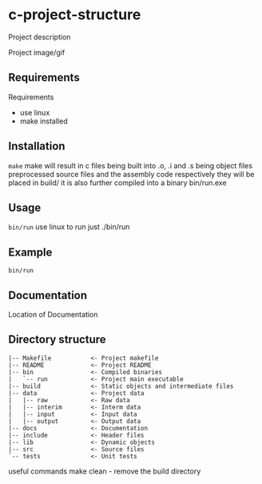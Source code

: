 # c-project-structure

Project description

Project image/gif

## Requirements

Requirements 
- use linux
- make installed

## Installation

`make`
make will result in c files being built into .o, .i and .s being object files preprocessed source files and the assembly code respectively
they will be placed in build/
it is also further compiled into a binary bin/run.exe

## Usage

`bin/run`
use linux
to run just ./bin/run 

## Example

`bin/run`

## Documentation

Location of Documentation

## Directory structure
```
|-- Makefile           <- Project makefile
|-- README             <- Project README
|-- bin                <- Compiled binaries
|   `-- run            <- Project main executable
|-- build              <- Static objects and intermediate files
|-- data               <- Project data
|   |-- raw            <- Raw data
|   |-- interim        <- Interm data
|   |-- input          <- Input data
|   |-- output         <- Output data
|-- docs               <- Documentation
|-- include            <- Header files
|-- lib                <- Dynamic objects
|-- src                <- Source files
`-- tests              <- Unit tests
```


useful commands
make clean - remove the build directory
